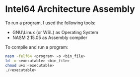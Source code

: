 # Intel64 Architecture Assembly

To run a program, I used the following tools:

- GNU\Linux (or WSL) as Operating System
- NASM 2.15.05 as Assembly compiler

To compile and run a program:

```bash
nasm -felf64 <program> -o <bin_file>
ld -o <executable> <bin_file>
chmod u+x <executable>
./<executable>
```
